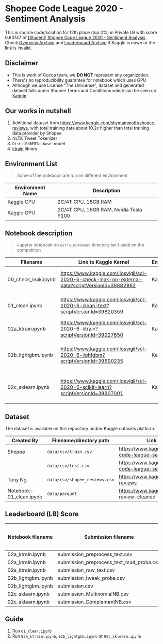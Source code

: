 # Shopee Code League 2020 - Sentiment Analysis

This is source code/solution for 12th place (top 4%) in Private LB with score 0.63747 of [[Student] Shopee Code League 2020 - Sentiment Analysis](https://www.kaggle.com/c/student-shopee-code-league-sentiment-analysis). Check [Overview Archive](https://archive.is/t4Ukw) and [Leaderboard Archive](https://archive.is/BYZx5) if Kaggle is down or the link is invalid.

## Disclaimer

* This is work of Cocoa team, we **DO NOT** represent any organization.
* There's no reproducibility guarantee for notebook which uses GPU
* Although we use License "The Unlicense", dataset and generated dataset falls under Shopee Terms and Conditions which can be seen on [Kaggle](https://www.kaggle.com/c/student-shopee-code-league-sentiment-analysis/rules)

## Our works in nutshell

1. Additional dataset from https://www.kaggle.com/shymammoth/shopee-reviews, with total training data about 10.2x higher than total training data provider by Shopee
2. NLTK Tweet Tokenizer
3. `DistilRoBERTa-base` model
4. [ktrain](https://github.com/amaiya/ktrain) library

## Environment List

> Some of the notebook are run on different environment

| Environment Name | Description                            |
| ---------------- | -------------------------------------- |
| Kaggle CPU       | 2C/4T CPU, 16GB RAM                    |
| Kaggle GPU       | 2C/4T CPU, 16GB RAM, Nvidia Tesla P100 |

## Notebook description

> Jupyter notebook on `extra_notebook` directory isn't used on the competition

| Filename            | Link to Kaggle Kernel                                                                            | Environment | Description                                                                                                              |
| ------------------- | ------------------------------------------------------------------------------------------------ | ----------- | ------------------------------------------------------------------------------------------------------------------------ |
| 00_check_leak.ipynb | https://www.kaggle.com/ilosvigil/scl-2020-6-check-leak-on-external-data?scriptVersionId=39882862 | Kaggle CPU  | Check exact string match between Shopee's test dataset and external dataset                                              |
| 01_clean.ipynb      | https://www.kaggle.com/ilosvigil/scl-2020-6-clean-text?scriptVersionId=39820359                  | Kaggle CPU  | Perform case lower/upper, stemming/lematization and tokenization                                                         |
| 02a_ktrain.ipynb    | https://www.kaggle.com/ilosvigil/scl-2020-6-ktrain?scriptVersionId=39927650                      | Kaggle GPU  | Fine-tuning `DistilRoBERTa-base` using [ktrain](https://github.com/amaiya/ktrain) library                                |
| 02b_lightgbm.ipynb  | https://www.kaggle.com/ilosvigil/scl-2020-6-lightgbm?scriptVersionId=39890235                    | Kaggle CPU  | Create Gradient Boosting model with [LightGBM](https://github.com/Microsoft/LightGBM) library & 3-gram TF-IDF as feature |
| 02c_sklearn.ipynb   | https://www.kaggle.com/ilosvigil/scl-2020-6-scikit-learn?scriptVersionId=39807001                | Kaggle CPU  | Create Naive Bayes model with Scikit-Learn library & 3-gram TF-IDF as feature                                            |


## Dataset

The dataset is available on this repository and/or Kaggle datasets platform.

| Created By                                   | Filename/directory path       | Link to Kaggle datasets                                                     |
| -------------------------------------------- | ----------------------------- | --------------------------------------------------------------------------- |
| Shopee                                       | `data/csv/train.csv`          | https://www.kaggle.com/c/student-shopee-code-league-sentiment-analysis/data |
|                                              | `data/csv/test.csv`           | https://www.kaggle.com/c/student-shopee-code-league-sentiment-analysis/data |
| [Tony Ng](https://www.kaggle.com/shymammoth) | `data/csv/shopee_reviews.csv` | https://www.kaggle.com/shymammoth/shopee-reviews                            |
| Notebook : 01_clean.ipynb                    | `data/parquet`                | https://www.kaggle.com/ilosvigil/shopee-review-cleaned                      |

## Leaderboard (LB) Score

| Notebook filename  | Submission filename                      | Used for Final Score | Public LB   | Private LB  |
| ------------------ | ---------------------------------------- | -------------------- | ----------- | ----------- |
| 02a_ktrain.ipynb   | submission_preprocess_text.csv           | Yes                  | **0.62994** | **0.63747** |
| 02a_ktrain.ipynb   | submission_preprocess_text_mod_proba.csv | No                   | 0.62994     | 0.63747     |
| 02a_ktrain.ipynb   | submission_raw_text.csv                  | No                   | 0.61835     | 0.62609     |
| 02b_lightgbm.ipynb | submission_tweak_proba.csv               | No                   | 0.49230     | 0.50066     |
| 02b_lightgbm.ipynb | submission.csv                           | No                   | 0.43415     | 0.43874     |
| 02c_sklearn.ipynb  | submission_MultinomialNB.csv             | No                   | 0.42649     | 0.43494     |
| 02c_sklearn.ipynb  | submission_ComplementNB.csv              | No                   | 0.42654     | 0.43721     |

## Guide

1. Run `01_clean.ipynb`
2. Run `02a_ktrain.ipynb`, `02b_lightgbm.ipynb` or `02c_sklearn.ipynb`
